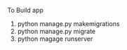 To Build app

1) python manage.py makemigrations
2) python manage.py migrate
3) python magage runserver

